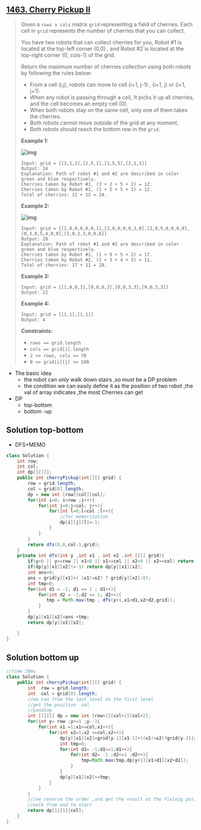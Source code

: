 ## [1463. Cherry Pickup II](https://leetcode-cn.com/problems/cherry-pickup-ii/)

> Given a `rows x cols` matrix `grid` representing a field of cherries. Each cell in `grid` represents the number of cherries that you can collect.
>
> You have two robots that can collect cherries for you, Robot #1 is located at the top-left corner (0,0) , and Robot #2 is located at the top-right corner (0, cols-1) of the grid.
>
> Return the maximum number of cherries collection using both robots by following the rules below:
>
> - From a cell (i,j), robots can move to cell (i+1, j-1) , (i+1, j) or (i+1, j+1).
> - When any robot is passing through a cell, It picks it up all cherries, and the cell becomes an empty cell (0).
> - When both robots stay on the same cell, only one of them takes the cherries.
> - Both robots cannot move outside of the grid at any moment.
> - Both robots should reach the bottom row in the `grid`.
>
>  
>
> **Example 1:**
>
> **![img](https://assets.leetcode.com/uploads/2020/04/29/sample_1_1802.png)**
>
> ```
> Input: grid = [[3,1,1],[2,5,1],[1,5,5],[2,1,1]]
> Output: 24
> Explanation: Path of robot #1 and #2 are described in color green and blue respectively.
> Cherries taken by Robot #1, (3 + 2 + 5 + 2) = 12.
> Cherries taken by Robot #2, (1 + 5 + 5 + 1) = 12.
> Total of cherries: 12 + 12 = 24.
> ```
>
> **Example 2:**
>
> **![img](https://assets.leetcode.com/uploads/2020/04/23/sample_2_1802.png)**
>
> ```
> Input: grid = [[1,0,0,0,0,0,1],[2,0,0,0,0,3,0],[2,0,9,0,0,0,0],[0,3,0,5,4,0,0],[1,0,2,3,0,0,6]]
> Output: 28
> Explanation: Path of robot #1 and #2 are described in color green and blue respectively.
> Cherries taken by Robot #1, (1 + 9 + 5 + 2) = 17.
> Cherries taken by Robot #2, (1 + 3 + 4 + 3) = 11.
> Total of cherries: 17 + 11 = 28.
> ```
>
> **Example 3:**
>
> ```
> Input: grid = [[1,0,0,3],[0,0,0,3],[0,0,3,3],[9,0,3,3]]
> Output: 22
> ```
>
> **Example 4:**
>
> ```
> Input: grid = [[1,1],[1,1]]
> Output: 4
> ```
>
>  
>
> **Constraints:**
>
> - `rows == grid.length`
> - `cols == grid[i].length`
> - `2 <= rows, cols <= 70`
> - `0 <= grid[i][j] <= 100 `

* The basic idea 
  * the robot can only walk down stairs ,so must be a DP problem
  * the condition we can easily define it as the  position of two robot ,the  val of array indicates ,the most Cherries can get
* DP
  * top-bottom
  * bottom -up

## Solution top-bottom 

* DFS+MEMO

```java
class Solution {
    int row;
    int col;
    int dp[][][];
    public int cherryPickup(int[][] grid) {
        row = grid.length;
        col = grid[0].length;
        dp = new int [row][col][col];
        for(int i=0; i<row ;i++){
            for(int j=0;j<col; j++){
                for(int l=0;l<col ;l++){
                    //for memorization
                    dp[i][j][l]=-1;
                }
            }
        }
        return dfs(0,0,col-1,grid);
    }
    private int dfs(int y ,int x1 , int x2 ,int [][] grid){
        if(y<0 || y>=row || x1<0 || x1>=col || x2<0 || x2>=col) return 0;
        if(dp[y][x1][x2]!=-1) return dp[y][x1][x2];
        int ans=0;
        ans = grid[y][x1]+( (x1!=x2) ? grid[y][x2]:0);
        int tmp=0;
        for(int d1 = -1; d1 <= 1 ; d1++){
            for(int d2 = -1;d2 <= 1; d2++){
               tmp = Math.max(tmp , dfs(y+1,x1+d1,x2+d2,grid));
            }
        }
        dp[y][x1][x2]=ans +tmp;
        return dp[y][x1][x2];

    }
}
```

## Solution bottom up

```java
//time 20ms 
class Solution {
    public int cherryPickup(int[][] grid) {
        int  row = grid.length;
        int  col = grid[0].length;
        //we can from the last level to the first level 
        //get the position  val
        //panding
        int [][][] dp = new int [row+2][col+2][col+2];
        for(int y= row ;y>=1 ;y--){
            for(int x1 =1;x1<=col;x1++){
                for(int x2=1;x2 <=col;x2++){
                    dp[y][x1][x2]=grid[y-1][x1-1]+((x1!=x2)?grid[y-1][x2-1]:0);
                    int tmp=0;
                    for(int d1= -1;d1<=1;d1++){
                        for(int d2= -1 ;d2<=1 ;d2++){
                            tmp=Math.max(tmp,dp[y+1][x1+d1][x2+d2]);
                        }
                    }
                    dp[y][x1][x2]+=tmp;
                }
            }
        }
        ///we reverse the order ,and get the result at the Fixinig position 
        //walk from end to start
        return dp[1][1][col];
    }
}
```

